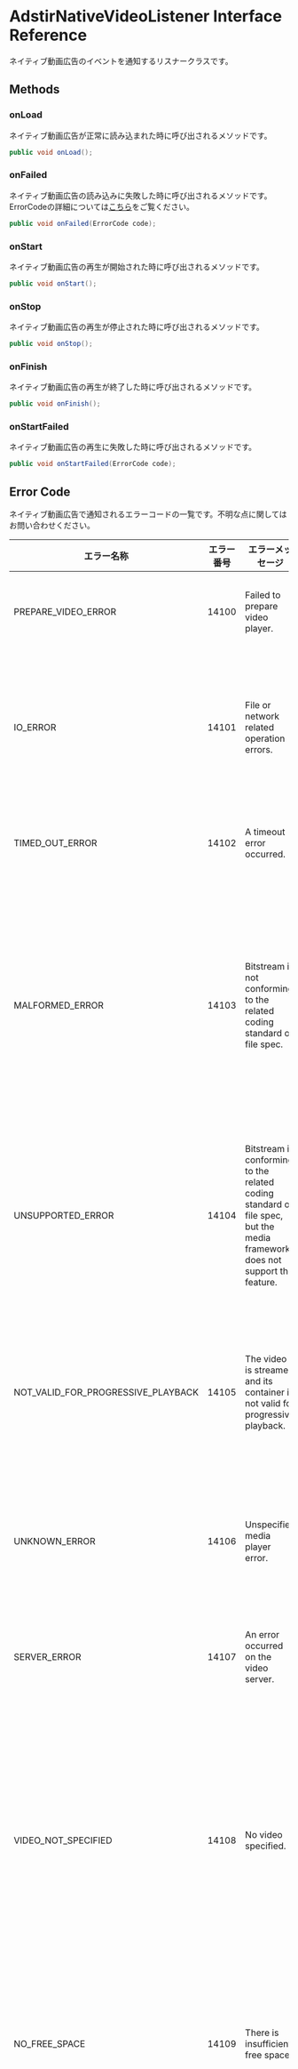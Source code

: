 # AdstirNativeVideoListener Interface Reference

ネイティブ動画広告のイベントを通知するリスナークラスです。  

## Methods


### onLoad
ネイティブ動画広告が正常に読み込まれた時に呼び出されるメソッドです。
```java
public void onLoad();
```

### onFailed
ネイティブ動画広告の読み込みに失敗した時に呼び出されるメソッドです。
ErrorCodeの詳細については[こちら](#error-code)をご覧ください。
```java
public void onFailed(ErrorCode code);
```

### onStart
ネイティブ動画広告の再生が開始された時に呼び出されるメソッドです。
```java
public void onStart();
```

### onStop
ネイティブ動画広告の再生が停止された時に呼び出されるメソッドです。
```java
public void onStop();
```

### onFinish
ネイティブ動画広告の再生が終了した時に呼び出されるメソッドです。
```java
public void onFinish();
```

### onStartFailed
ネイティブ動画広告の再生に失敗した時に呼び出されるメソッドです。
```java
public void onStartFailed(ErrorCode code);
```

## Error Code

ネイティブ動画広告で通知されるエラーコードの一覧です。不明な点に関してはお問い合わせください。

| エラー名称 | エラー番号 | エラーメッセージ | 発生理由 |
|------------------------------------|------------|----------------------------------------------------------------------------------------------------------------------------|----------------------------------------------------------------------------|
| PREPARE_VIDEO_ERROR | 14100 | Failed to prepare video player. | Playerの準備に失敗した。 |
| IO_ERROR | 14101 | File or network related operation errors. | ファイルまたはネットワーク関連の操作エラー。 |
| TIMED_OUT_ERROR | 14102 | A timeout error occurred. | Playerがタイムアウトした。 |
| MALFORMED_ERROR | 14103 | Bitstream is not conforming to the related coding standard or file spec. | ビットストリームが関連コーディング規格またはファイル仕様に準拠していない。 |
| UNSUPPORTED_ERROR | 14104 | Bitstream is conforming to the related coding standard or file spec, but the media framework does not support the feature. | メディアフレームワークはこの機能をサポートしていない。 |
| NOT_VALID_FOR_PROGRESSIVE_PLAYBACK | 14105 | The video is streamed and its container is not valid for progressive playback. | 動画のコンテナがプログレッシブ再生に対応していない。 |
| UNKNOWN_ERROR | 14106 | Unspecified media player error. | Playerにおいて不明なエラーが発生した。 |
| SERVER_ERROR | 14107 | An error occurred on the video server. | 動画サーバーにエラーが発生した。 |
| VIDEO_NOT_SPECIFIED | 14108 | No video specified. | プレイヤー読み込みの際、ネイティブ動画オブジェクトが指定されていなかった。 |
| NO_FREE_SPACE | 14109 | There is insufficient free space. | 動画取得の際、ディスクの空き容量が不足した。 |
| INCORRECT_FILE_NAME | 14110 | File name is incorrect. | 動画取得の際、保存するファイル名が不正だった。 |
| INCORRECT_URL | 14111 | Url is incorrect. | 動画取得の際、不正なURLが指定された。 |
| OPEN_STREAM_ERROR | 14112 | Unable to open stream. | 動画取得の際、ストリームのオープンに失敗した。 |
| VIDEO_CACHE_ERROR | 14113 | Unable to make video cache. | 動画キャッシュの作成に失敗した。 |
| PLAYER_STATE_ERROR | 14114 | Error playing a video for incorrect state. | Playerが正しくない状態で再生が呼ばれた。 |
| PLAYER_UNAVAILABLE_ERROR | 14115 | Video view is not prepared. | ビューの準備が整っていない状態で再生が呼ばれた。 |
| UNKNOWN_ERROR | 14199 | unknown error. | 不明なエラー。 |


